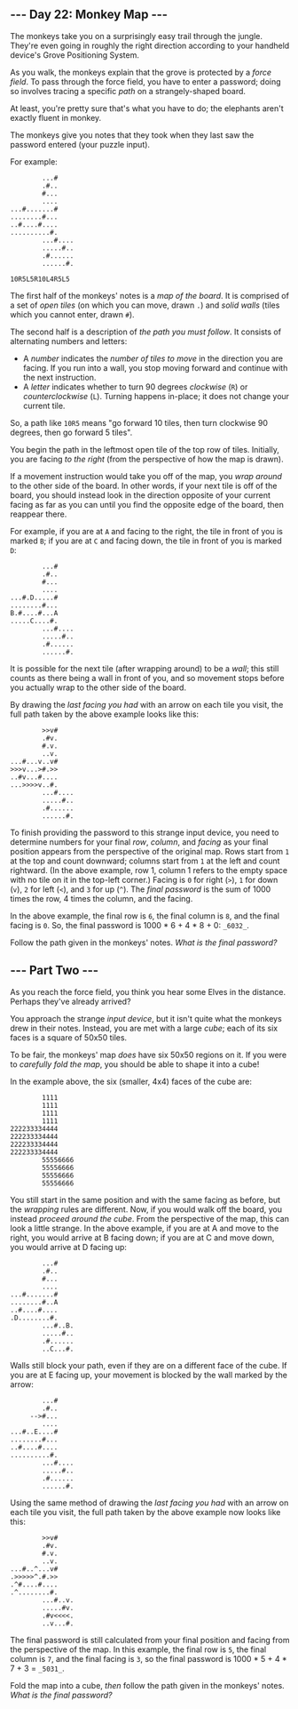 ## \--- Day 22: Monkey Map ---

The monkeys take you on a surprisingly easy trail through the jungle. They're even going in roughly the right direction
according to your handheld device's Grove Positioning System.

As you walk, the monkeys explain that the grove is protected by a _force field_. To pass through the force field, you
have to enter a password; doing so involves tracing a specific _path_ on a strangely-shaped board.

At least, you're pretty sure that's what you have to do; the elephants aren't exactly fluent in monkey.

The monkeys give you notes that they took when they last saw the password entered (your puzzle input).

For example:

```
        ...#
        .#..
        #...
        ....
...#.......#
........#...
..#....#....
..........#.
        ...#....
        .....#..
        .#......
        ......#.

10R5L5R10L4R5L5

```

The first half of the monkeys' notes is a _map of the board_. It is comprised of a set of _open tiles_ (on which you can
move, drawn `.`) and _solid walls_ (tiles which you cannot enter, drawn `#`).

The second half is a description of _the path you must follow_. It consists of alternating numbers and letters:

- A _number_ indicates the _number of tiles to move_ in the direction you are facing. If you run into a wall, you stop
  moving forward and continue with the next instruction.
- A _letter_ indicates whether to turn 90 degrees _clockwise_ (`R`) or _counterclockwise_ (`L`). Turning happens
  in-place; it does not change your current tile.

So, a path like `10R5` means "go forward 10 tiles, then turn clockwise 90 degrees, then go forward 5 tiles".

You begin the path in the leftmost open tile of the top row of tiles. Initially, you are facing _to the right_ (from the
perspective of how the map is drawn).

If a movement instruction would take you off of the map, you _wrap around_ to the other side of the board. In other
words, if your next tile is off of the board, you should instead look in the direction opposite of your current facing
as far as you can until you find the opposite edge of the board, then reappear there.

For example, if you are at `A` and facing to the right, the tile in front of you is marked `B`; if you are at `C` and
facing down, the tile in front of you is marked `D`:

```
        ...#
        .#..
        #...
        ....
...#.D.....#
........#...
B.#....#...A
.....C....#.
        ...#....
        .....#..
        .#......
        ......#.

```

It is possible for the next tile (after wrapping around) to be a _wall_; this still counts as there being a wall in
front of you, and so movement stops before you actually wrap to the other side of the board.

By drawing the _last facing you had_ with an arrow on each tile you visit, the full path taken by the above example
looks like this:

```
        >>v#
        .#v.
        #.v.
        ..v.
...#...v..v#
>>>v...>#.>>
..#v...#....
...>>>>v..#.
        ...#....
        .....#..
        .#......
        ......#.

```

To finish providing the password to this strange input device, you need to determine numbers for your final _row_,
_column_, and _facing_ as your final position appears from the perspective of the original map. Rows start from `1` at
the top and count downward; columns start from `1` at the left and count rightward. (In the above example, row 1, column
1 refers to the empty space with no tile on it in the top-left corner.) Facing is `0` for right (`>`), `1` for down
(`v`), `2` for left (`<`), and `3` for up (`^`). The _final password_ is the sum of 1000 times the row, 4 times the
column, and the facing.

In the above example, the final row is `6`, the final column is `8`, and the final facing is `0`. So, the final password
is 1000 \* 6 + 4 \* 8 + 0: `_6032_`.

Follow the path given in the monkeys' notes. _What is the final password?_

## \--- Part Two ---

As you reach the force field, you think you hear some Elves in the distance. Perhaps they've already arrived?

You approach the strange _input device_, but it isn't quite what the monkeys drew in their notes. Instead, you are met
with a large _cube_; each of its six faces is a square of 50x50 tiles.

To be fair, the monkeys' map _does_ have six 50x50 regions on it. If you were to _carefully fold the map_, you should be
able to shape it into a cube!

In the example above, the six (smaller, 4x4) faces of the cube are:

```
        1111
        1111
        1111
        1111
222233334444
222233334444
222233334444
222233334444
        55556666
        55556666
        55556666
        55556666

```

You still start in the same position and with the same facing as before, but the _wrapping_ rules are different. Now, if
you would walk off the board, you instead _proceed around the cube_. From the perspective of the map, this can look a
little strange. In the above example, if you are at A and move to the right, you would arrive at B facing down; if you
are at C and move down, you would arrive at D facing up:

```
        ...#
        .#..
        #...
        ....
...#.......#
........#..A
..#....#....
.D........#.
        ...#..B.
        .....#..
        .#......
        ..C...#.

```

Walls still block your path, even if they are on a different face of the cube. If you are at E facing up, your movement
is blocked by the wall marked by the arrow:

```
        ...#
        .#..
     -->#...
        ....
...#..E....#
........#...
..#....#....
..........#.
        ...#....
        .....#..
        .#......
        ......#.

```

Using the same method of drawing the _last facing you had_ with an arrow on each tile you visit, the full path taken by
the above example now looks like this:

```
        >>v#
        .#v.
        #.v.
        ..v.
...#..^...v#
.>>>>>^.#.>>
.^#....#....
.^........#.
        ...#..v.
        .....#v.
        .#v<<<<.
        ..v...#.

```

The final password is still calculated from your final position and facing from the perspective of the map. In this
example, the final row is `5`, the final column is `7`, and the final facing is `3`, so the final password is 1000 \*
5 + 4 \* 7 + 3 = `_5031_`.

Fold the map into a cube, _then_ follow the path given in the monkeys' notes. _What is the final password?_
